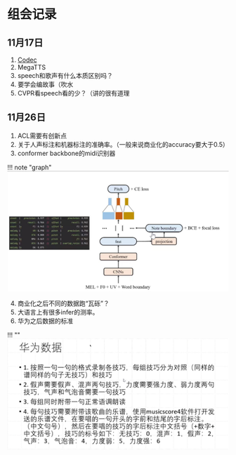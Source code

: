 # 组会记录
## 11月17日
1. [Codec](https://en.wikipedia.org/wiki/Codec)
2. MegaTTS
3. speech和歌声有什么本质区别吗？
4. 要学会编故事（吹水
5. CVPR看speech看的少？（讲的很有道理

## 11月26日
1. ACL需要有创新点
2. 关于人声标注和机器标注的准确率。（一般来说商业化的accuracy要大于0.5）
3. conformer backbone的midi识别器
<!-- prettier-ignore-start -->
!!! note "graph"
    ![](graph/Snipaste_2023-11-26_13-52-24.png)
<!-- prettier-ignore-end -->

4. 商业化之后不同的数据跑“瓦砾”？
5. 大语言上有很多infer的测率。
6. 华为之后数据的标准
<!-- prettier-ignore-start -->
!!!  ""
    ![](graph/Snipaste_2023-11-26_13-56-32.png)
<!-- prettier-ignore-end -->